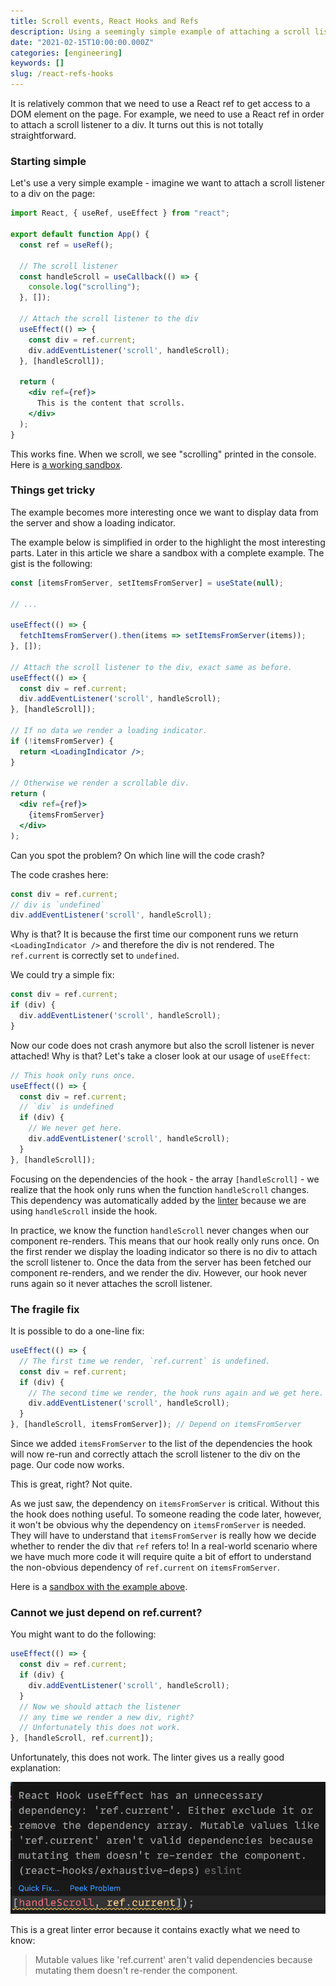 ```yaml
---
title: Scroll events, React Hooks and Refs
description: Using a seemingly simple example of attaching a scroll listener to a div in a React app, we dive into React refs and React hooks.
date: "2021-02-15T10:00:00.000Z"
categories: [engineering]
keywords: []
slug: /react-refs-hooks
---
```


It is relatively common that we need to use a React ref to get access to a DOM element on the page. For example, we need to use a React ref in order to attach a scroll listener to a div. It turns out this is not totally straightforward.

### Starting simple

Let's use a very simple example - imagine we want to attach a scroll listener to a div on the page:

```jsx
import React, { useRef, useEffect } from "react";

export default function App() {
  const ref = useRef();

  // The scroll listener
  const handleScroll = useCallback(() => {
    console.log("scrolling");
  }, []);

  // Attach the scroll listener to the div
  useEffect(() => {
    const div = ref.current;
    div.addEventListener('scroll', handleScroll);
  }, [handleScroll]);

  return (
    <div ref={ref}>
      This is the content that scrolls.
    </div>
  );
}
```

This works fine. When we scroll, we see "scrolling" printed in the console. Here is [a working sandbox](https://codesandbox.io/s/flamboyant-wilbur-0358h?file=/src/App.js).

### Things get tricky

The example becomes more interesting once we want to display data from the server and show a loading indicator.

The example below is simplified in order to the highlight the most interesting parts. Later in this article we share a sandbox with a complete example. The gist is the following:

```jsx
const [itemsFromServer, setItemsFromServer] = useState(null);

// ...

useEffect(() => {
  fetchItemsFromServer().then(items => setItemsFromServer(items));
}, []);

// Attach the scroll listener to the div, exact same as before.
useEffect(() => {
  const div = ref.current;
  div.addEventListener('scroll', handleScroll);
}, [handleScroll]);

// If no data we render a loading indicator.
if (!itemsFromServer) {
  return <LoadingIndicator />;
}

// Otherwise we render a scrollable div.
return (
  <div ref={ref}>
    {itemsFromServer}
  </div>
);
```

Can you spot the problem? On which line will the code crash?

The code crashes here:

```js
const div = ref.current;
// div is `undefined`
div.addEventListener('scroll', handleScroll);
```

Why is that? It is because the first time our component runs we return `<LoadingIndicator />` and therefore the div is not rendered. The `ref.current` is correctly set to `undefined`.

We could try a simple fix:

```jsx
const div = ref.current;
if (div) {
  div.addEventListener('scroll', handleScroll);
}
```

Now our code does not crash anymore but also the scroll listener is never attached! Why is that? Let's take a closer look at our usage of `useEffect`:

```jsx
// This hook only runs once.
useEffect(() => {
  const div = ref.current;
  // `div` is undefined
  if (div) {
    // We never get here.
    div.addEventListener('scroll', handleScroll);
  }
}, [handleScroll]);
```

Focusing on the dependencies of the hook - the array `[handleScroll]` - we realize that the hook only runs when the function `handleScroll` changes. This dependency was automatically added by the [linter](https://www.npmjs.com/package/eslint-plugin-react-hooks) because we are using `handleScroll` inside the hook.

In practice, we know the function `handleScroll` never changes when our component re-renders. This means that our hook really only runs once. On the first render we display the loading indicator so there is no div to attach the scroll listener to. Once the data from the server has been fetched our component re-renders, and we render the div. However, our hook never runs again so it never attaches the scroll listener.

### The fragile fix

It is possible to do a one-line fix:

```jsx
useEffect(() => {
  // The first time we render, `ref.current` is undefined.
  const div = ref.current;
  if (div) {
    // The second time we render, the hook runs again and we get here.
    div.addEventListener('scroll', handleScroll);
  }
}, [handleScroll, itemsFromServer]); // Depend on itemsFromServer
```

Since we added `itemsFromServer` to the list of the dependencies the hook will now re-run and correctly attach the scroll listener to the div on the page. Our code now works.

This is great, right? Not quite.

As we just saw, the dependency on `itemsFromServer` is critical. Without this the hook does nothing useful. To someone reading the code later, however, it won't be obvious why the dependency on `itemsFromServer` is needed. They will have to understand that `itemsFromServer` is really how we decide whether to render the div that `ref` refers to! In a real-world scenario where we have much more code it will require quite a bit of effort to understand the non-obvious dependency of `ref.current` on `itemsFromServer`.

Here is a [sandbox with the example above](https://codesandbox.io/s/cool-microservice-1x5gr?file=/src/App.js).

### Cannot we just depend on ref.current?

You might want to do the following:

```jsx
useEffect(() => {
  const div = ref.current;
  if (div) {
    div.addEventListener('scroll', handleScroll);
  }
  // Now we should attach the listener
  // any time we render a new div, right?
  // Unfortunately this does not work.
}, [handleScroll, ref.current]);
```

Unfortunately, this does not work. The linter gives us a really good explanation:

![lint](./depend-ref.png)

This is a great linter error because it contains exactly what we need to know:

> Mutable values like 'ref.current' aren't valid dependencies because mutating them doesn't re-render the component.

